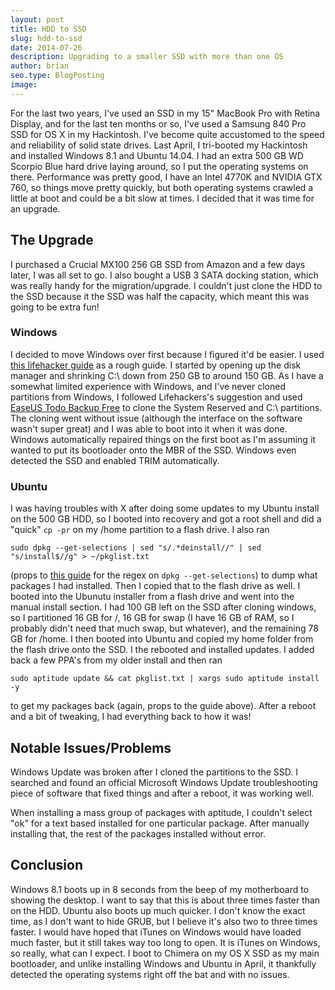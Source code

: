 ```yaml
---
layout: post
title: HDD to SSD
slug: hdd-to-ssd
date: 2014-07-26
description: Upgrading to a smaller SSD with more than one OS
author: brian
seo.type: BlogPosting
image:
---
```


For the last two years, I've used an SSD in my 15" MacBook Pro with Retina Display, and for the last ten months or so, I've used a Samsung 840 Pro SSD for OS X in my Hackintosh. I've become quite accustomed to the speed and reliability of solid state drives. Last April, I tri-booted my Hackintosh and installed Windows 8.1 and Ubuntu 14.04. I had an extra 500 GB WD Scorpio Blue hard drive laying around, so I put the operating systems on there. Performance was pretty good, I have an Intel 4770K and NVIDIA GTX 760, so things move pretty quickly, but both operating systems crawled a little at boot and could be a bit slow at times. I decided that it was time for an upgrade.

## The Upgrade

I purchased a Crucial MX100 256 GB SSD from Amazon and a few days later, I was all set to go. I also bought a USB 3 SATA docking station, which was really handy for the migration/upgrade. I couldn't just clone the HDD to the SSD because it the SSD was half the capacity, which meant this was going to be extra fun!

### Windows

I decided to move Windows over first because I figured it'd be easier. I used [this lifehacker guide](http://lifehacker.com/5837543/how-to-migrate-to-a-solid-state-drive-without-reinstalling-windows) as a rough guide. I started by opening up the disk manager and shrinking C:\ down from 250 GB to around 150 GB. As I have a somewhat limited experience with Windows, and I've never cloned partitions from Windows, I followed Lifehackers's suggestion and used [EaseUS Todo Backup Free](http://www.todo-backup.com/products/home/download.htm) to clone the System Reserved and C:\ partitions. The cloning went without issue (although the interface on the software wasn't super great) and I was able to boot into it when it was done. Windows automatically repaired things on the first boot as I'm assuming it wanted to put its bootloader onto the MBR of the SSD. Windows even detected the SSD and enabled TRIM automatically.

### Ubuntu

I was having troubles with X after doing some updates to my Ubuntu install on the 500 GB HDD, so I booted into recovery and got a root shell and did a "quick" `cp -pr` on my /home partition to a flash drive. I also ran

```shell
sudo dpkg --get-selections | sed "s/.*deinstall//" | sed "s/install$//g" > ~/pkglist.txt
```

(props to [this guide](http://eggsonbread.com/2010/01/28/move-ubuntu-to-another-computer-in-3-simple-steps/) for the regex on `dpkg --get-selections`) to dump what packages I had installed. Then I copied that to the flash drive as well. I booted into the Ubunutu installer from a flash drive and went into the manual install section. I had 100 GB left on the SSD after cloning windows, so I partitioned 16 GB for /, 16 GB for swap (I have 16 GB of RAM, so I probably didn't need that much swap, but whatever), and the remaining 78 GB for /home. I then booted into Ubuntu and copied my home folder from the flash drive onto the SSD. I the rebooted and installed updates. I added back a few PPA's from my older install and then ran

```shell
sudo aptitude update && cat pkglist.txt | xargs sudo aptitude install -y
```

to get my packages back (again, props to the guide above). After a reboot and a bit of tweaking, I had everything back to how it was!

## Notable Issues/Problems

Windows Update was broken after I cloned the partitions to the SSD. I searched and found an official Microsoft Windows Update troubleshooting piece of software that fixed things and after a reboot, it was working well.

When installing a mass group of packages with aptitude, I couldn't select "ok" for a text based installed for one particular package. After manually installing that, the rest of the packages installed without error.

## Conclusion

Windows 8.1 boots up in 8 seconds from the beep of my motherboard to showing the desktop. I want to say that this is about three times faster than on the HDD. Ubuntu also boots up much quicker. I don't know the exact time, as I don't want to hide GRUB, but I believe it's also two to three times faster. I would have hoped that iTunes on Windows would have loaded much faster, but it still takes way too long to open. It is iTunes on Windows, so really, what can I expect. I boot to Chimera on my OS X SSD as my main bootloader, and unlike installing Windows and Ubuntu in April, it thankfully detected the operating systems right off the bat and with no issues.